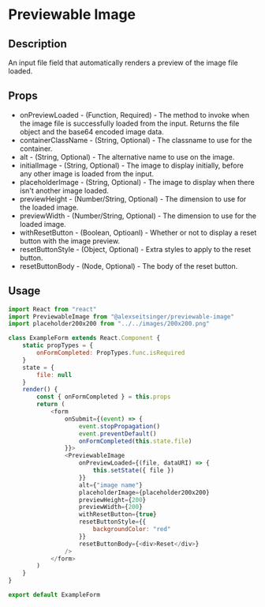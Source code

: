 # Previewable Image

## Description

An input file field that automatically renders a preview of the image file loaded.

## Props

-   onPreviewLoaded - (Function, Required) - The method to invoke when the image file is successfully loaded from the input. Returns the file object and the base64 encoded image data.
-   containerClassName - (String, Optional) - The classname to use for the container.
-   alt - (String, Optional) - The alternative name to use on the image.
-   initialImage - (String, Optional) - The image to display initially, before any other image is loaded from the input.
-   placeholderImage - (String, Optional) - The image to display when there isn't another image loaded.
-   previewHeight - (Number/String, Optional) - The dimension to use for the loaded image.
-   previewWidth - (Number/String, Optional) - The dimension to use for the loaded image.
-   withResetButton - (Boolean, Optioanl) - Whether or not to display a reset button with the image preview.
-   resetButtonStyle - (Object, Optional) - Extra styles to apply to the reset button.
-   resetButtonBody - (Node, Optional) - The body of the reset button.

## Usage

```javascript
import React from "react"
import PreviewableImage from "@alexseitsinger/previewable-image"
import placeholder200x200 from "../../images/200x200.png"

class ExampleForm extends React.Component {
	static propTypes = {
		onFormCompleted: PropTypes.func.isRequired
	}
	state = {
		file: null
	}
	render() {
		const { onFormCompleted } = this.props
		return (
			<form
				onSubmit={(event) => {
					event.stopPropagation()
					event.preventDefault()
					onFormCompleted(this.state.file)
				}}>
				<PreviewableImage
					onPreviewLoaded={(file, dataURI) => {
						this.setState({ file })
					}}
					alt={"image name"}
					placeholderImage={placeholder200x200}
					previewHeight={200}
					previewWidth={200}
					withResetButton={true}
					resetButtonStyle={{
						backgroundColor: "red"
					}}
					resetButtonBody={<div>Reset</div>}
				/>
			</form>
		)
	}
}

export default ExampleForm
```
